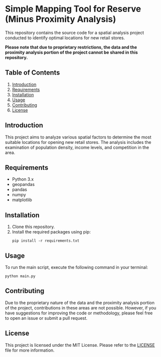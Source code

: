 # Simple Mapping Tool for Reserve (Minus Proximity Analysis)

This repository contains the source code for a spatial analysis project conducted to identify optimal locations for new retail stores.

**Please note that due to proprietary restrictions, the data and the proximity analysis portion of the project cannot be shared in this repository.**

## Table of Contents

1. [Introduction](#introduction)
2. [Requirements](#requirements)
3. [Installation](#installation)
4. [Usage](#usage)
5. [Contributing](#contributing)
6. [License](#license)

## Introduction

This project aims to analyze various spatial factors to determine the most suitable locations for opening new retail stores. The analysis includes the examination of population density, income levels, and competition in the area.

## Requirements

* Python 3.x
* geopandas
* pandas
* numpy
* matplotlib

## Installation

1. Clone this repository.
2. Install the required packages using pip:
   ```
   pip install -r requirements.txt
   ```

## Usage

To run the main script, execute the following command in your terminal:

```
python main.py
```

## Contributing

Due to the proprietary nature of the data and the proximity analysis portion of the project, contributions in these areas are not possible. However, if you have suggestions for improving the code or methodology, please feel free to open an issue or submit a pull request.

## License

This project is licensed under the MIT License. Please refer to the [LICENSE](LICENSE) file for more information.
```
